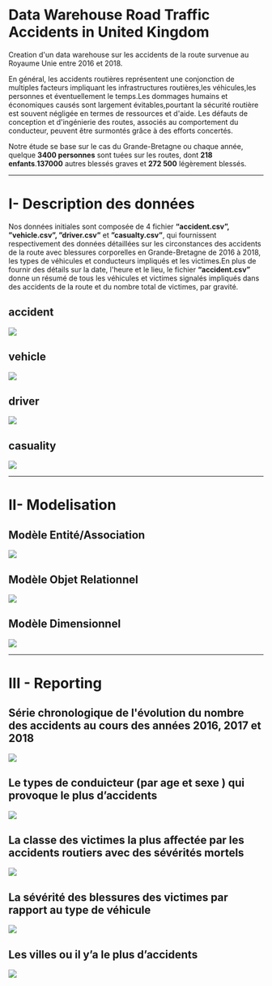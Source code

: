 # Data Warehouse Road Traffic Accidents in United Kingdom

Creation d'un data warehouse sur les accidents de la route survenue au Royaume Unie entre 2016 et 2018.

En général, les accidents routières représentent une conjonction de multiples facteurs impliquant
les infrastructures routières,les véhicules,les personnes et éventuellement le temps.Les
dommages humains et économiques causés sont largement évitables,pourtant la sécurité
routière est souvent négligée en termes de ressources et d'aide. Les défauts de conception et
d'ingénierie des routes, associés au comportement du conducteur, peuvent être surmontés grâce
à des efforts concertés.

Notre étude se base sur le cas du Grande-Bretagne ou chaque année, quelque **3400 personnes**
sont tuées sur les routes, dont **218 enfants**.**137000** autres blessés graves et **272 500** légèrement
blessés.

---
# I- Description des données

Nos données initiales sont composée de 4 fichier **“accident.csv”, ”vehicle.csv”, ”driver.csv”**
et **”casualty.csv”**, qui fournissent respectivement des données détaillées sur les circonstances
des accidents de la route avec blessures corporelles en Grande-Bretagne de 2016 à 2018, les
types de véhicules et conducteurs impliqués et les victimes.En plus de fournir des détails sur la
date, l'heure et le lieu, le fichier **“accident.csv”** donne un résumé de tous les véhicules et
victimes signalés impliqués dans des accidents de la route et du nombre total de victimes, par
gravité.



## accident
![](images/Capture%20d’écran%202021-01-21%20à%2017.45.28.png)

## vehicle
![](images/Capture%20d%E2%80%99e%CC%81cran%202021-01-21%20a%CC%80%2017.44.04.png)

## driver
![](images/Capture%20d%E2%80%99e%CC%81cran%202021-01-21%20a%CC%80%2017.45.09.png)

## casuality
![](images/Capture%20d%E2%80%99e%CC%81cran%202021-01-21%20a%CC%80%2017.44.50.png)


---
# II- Modelisation

## Modèle Entité/Association 
![](images/model%20entite%20relationnel.png)


## Modèle Objet Relationnel 
![](images/modele%20objet%20relationnel.png)

## Modèle Dimensionnel 
![](images/modele%20dimensionnel.png)


---
# III - Reporting

## Série chronologique de l'évolution du nombre des accidents au cours des années 2016, 2017 et 2018 
![](images/accident%20par%20annee.png)

## Le types de conduicteur (par age et sexe ) qui provoque le plus d’accidents 
![](images/accident%20par%20age.png)

##  La classe des victimes la plus affectée par les accidents routiers avec des sévérités  mortels
![](images/accident%20par%20classe.png)

## La sévérité des blessures des victimes par rapport au type de véhicule
![](images/severite%20par%20vehicule.png)

## Les villes ou il y’a le plus d’accidents
![](images/accident%20par%20ville.png)









